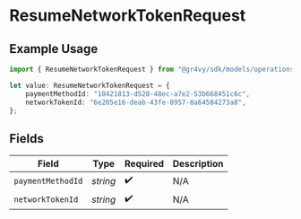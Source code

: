 # ResumeNetworkTokenRequest

## Example Usage

```typescript
import { ResumeNetworkTokenRequest } from "@gr4vy/sdk/models/operations";

let value: ResumeNetworkTokenRequest = {
    paymentMethodId: "10421813-d520-48ec-a7e2-53b668451c6c",
    networkTokenId: "6e205e16-deab-43fe-8957-8a64584273a8",
};
```

## Fields

| Field              | Type               | Required           | Description        |
| ------------------ | ------------------ | ------------------ | ------------------ |
| `paymentMethodId`  | *string*           | :heavy_check_mark: | N/A                |
| `networkTokenId`   | *string*           | :heavy_check_mark: | N/A                |
